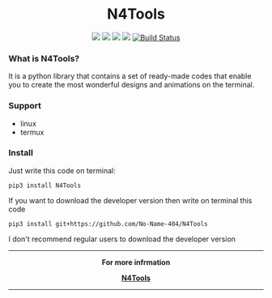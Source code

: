 <h1 align="center">N4Tools</h1>
<p align="center">
    <a href=""><img src="https://img.shields.io/cocoapods/l/Cocoapods"></a>
    <a href=""><img src="https://img.shields.io/pypi/v/N4Tools?label=N4Tools"></a>
    <a href=""><img src="https://img.shields.io/github/languages/code-size/No-Name-404/N4Tools"></a>
    <a href=""><img src="https://img.shields.io/pypi/format/N4Tools?color=green&logo=pypi&logoColor=green"></a>
    <a href="https://pepy.tech/project/n4tools"><img alt="Build Status" src="https://pepy.tech/badge/n4tools"></a>
</p>

### What is N4Tools?
It is a python library that contains a set of ready-made codes that enable you to create the most wonderful designs and animations on the terminal.

### Support
+ linux
+ termux

### Install
Just write this code on terminal:
```shell
pip3 install N4Tools
```
If you want to download the developer version then write on terminal this code
```shell
pip3 install git+https://github.com/No-Name-404/N4Tools
```
I don't recommend regular users to download the developer version

___

<p align="center">
<strong>For more infrmation</strong>
</p>

<p align="center">
<a href="https://no-name-404.github.io/N4Tools"><label style="display: block;"><strong>N4Tools</strong></label></a>
</p>

___
